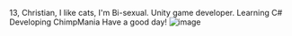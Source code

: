 13, Christian, I like cats, I'm Bi-sexual.
Unity game developer.
Learning C# 
Developing ChimpMania
Have a good day!
![image](https://github.com/user-attachments/assets/5cf0ccc2-feed-41db-8f64-90bd518473d8)
